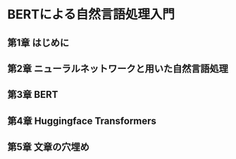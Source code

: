 # BERTによる自然言語処理入門
## 第1章 はじめに
## 第2章 ニューラルネットワークと用いた自然言語処理
## 第3章 BERT
## 第4章 Huggingface Transformers
## 第5章 文章の穴埋め
